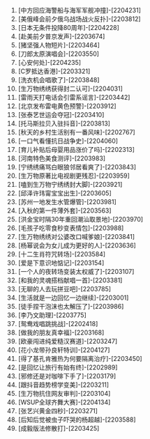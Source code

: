 
1. [中方回应海警船与海军军舰冲撞]-[2204231]
1. [美俄峰会前夕俄乌战场战火反扑]-[2203812]
1. [日本无条件投降80周年]-[2204228]
1. [赴美前夕普京发声]-[2203674]
1. [猪坚强人物短片]-[2203464]
1. [刀郎太原演唱会]-[2203550]
1. [心安何处]-[2204235]
1. [C罗抵达香港]-[2203321]
1. [洗衣机会唱歌了]-[2203848]
1. [生万物绣绣获得封二认可]-[2204031]
1. [雷雨天打电话会引雷系谣言]-[2203442]
1. [北京发布雷电黄色预警]-[2203912]
1. [张泰艺世运会夺冠]-[2203410]
1. [托马斯拉贝入驻抖音]-[2203813]
1. [秋天的乡村生活别有一番风味]-[2202767]
1. [一口气看懂抗日战争史]-[2204060]
1. [育儿补贴后母婴用品涨价了吗]-[2202313]
1. [河南特色美食测评]-[2203983]
1. [宁绣绣痛骂白眼狼邻居看爽了]-[2203843]
1. [生万物原著比电视剧更残忍]-[2203959]
1. [嗑到生万物宁绣绣封大脚]-[2203921]
1. [邱泽许玮甯宝宝出生]-[2203605]
1. [苏州一地发生水管爆管]-[2203981]
1. [入秋的第一件薄外套]-[2203563]
1. [洪金宝时隔30年重回潮汕取景地]-[2203970]
1. [毛孩子吃零食秒变表情包]-[2203988]
1. [生万物绣绣对公婆改口喊爹娘]-[2203841]
1. [杨幂说会为女儿成为更好的人]-[2203636]
1. [十二生肖符咒转场]-[2203584]
1. [爱是下意识地惦记]-[2203154]
1. [一个人的夜转场变装太权威了]-[2203107]
1. [和我的灵魂搭档献唱一首]-[2203381]
1. [无聊的人去玩拼豆吧]-[2203785]
1. [生活就是一边回忆一边继续]-[2203001]
1. [徒手捏干泡沫也太解压了]-[2203986]
1. [李乃文助理]-[2203775]
1. [鸳鸯戏唱跳挑战]-[2202418]
1. [做我的朋友真幸福]-[2203168]
1. [欧豪闯进纯爱糙汉赛道]-[2203247]
1. [花小龙带孙良轩特训]-[2204127]
1. [得了基孔肯雅热为何要隔离治疗]-[2203450]
1. [是回忆让旅行有始有终]-[2202989]
1. [邪修还是对咖啡下手了]-[2203179]
1. [跟抖音趋势榜学变美]-[2203211]
1. [生万物抗住网友审判]-[2203104]
1. [WSUP全球齐舞大赛]-[2204134]
1. [张艺兴黄金四秒]-[2203271]
1. [后知后觉被虫子吓哭的杨超越]-[2203588]
1. [成毅版法修散打]-[2203425]